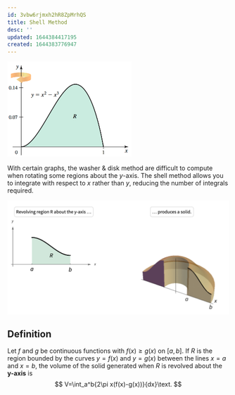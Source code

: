 ```yaml
---
id: 3vbw6rjmxh2hR8ZpMrhQS
title: Shell Method
desc: ''
updated: 1644384417195
created: 1644383776947
---
```


![](/assets/images/2022-02-08-22-16-37.png)

With certain graphs, the washer & disk method are difficult to compute when rotating some regions about the $y$-axis. The shell method allows you to integrate with respect to $x$ rather than $y$, reducing the number of integrals required.

![](/assets/images/2022-02-08-22-19-59.png)

## Definition
Let $f$ and $g$ be continuous functions with $f(x)\geq g(x)$ on $[a,b]$. If $R$ is the region bounded by the curves $y=f(x)$ and $y=g(x)$ between the lines $x=a$ and $x=b$, the volume of the solid generated when $R$ is revolved about the **y-axis** is 
$$
V=\int_a^b{2\pi x(f(x)-g(x))}{dx}\text.
$$